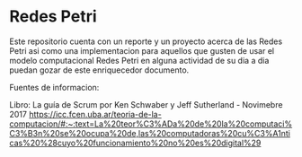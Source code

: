 # Redes Petri
Este repositorio cuenta con un reporte y un proyecto acerca de las Redes Petri asi como una implementacion para aquellos que gusten de usar el modelo computacional Redes Petri en alguna actividad de su dia a dia puedan gozar de este enriquecedor documento.

Fuentes de informacion:

Libro: La guía de Scrum por Ken Schwaber y Jeff Sutherland - Novimebre 2017
https://icc.fcen.uba.ar/teoria-de-la-computacion/#:~:text=La%20teor%C3%ADa%20de%20la%20computaci%C3%B3n%20se%20ocupa%20de,las%20computadoras%20cu%C3%A1nticas%20%28cuyo%20funcionamiento%20no%20es%20digital%29

